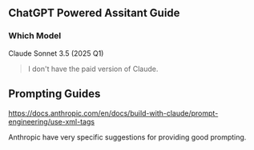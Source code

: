 ## ChatGPT Powered Assitant Guide

### Which Model

Claude Sonnet 3.5 (2025 Q1)

> I don't have the paid version of Claude.

## Prompting Guides

https://docs.anthropic.com/en/docs/build-with-claude/prompt-engineering/use-xml-tags

Anthropic have very specific suggestions for providing good prompting.